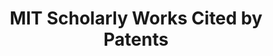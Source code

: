 ---
contributors:
- The Lens
cost: None
description: MIT Scholarly Works Cited by Patents 1950-2018
documentation: https://www.lens.org/lens/labs/dashboards
last_edit: Mon, 19 Jun 2023 16:34:51 GMT
location: https://lens-public.s3-us-west-2.amazonaws.com/sloan/scholarly/201932/mit_scholarly_cited_by_patents.zip
maintained_by: The Lens
open_access: 'FALSE'
record_creation_timestamp: 11/18/2020 17:20:46
related_project_shortnames: lens
relationships:
- lens
shortname: mit_scholarly_citations
tags:
- citation
- scholarly literature
terms_of_use: Cambia grants you a non-exclusive, non-transferable, revocable, limited
  license to access and personally use the features of the Service. The conditions
  by which The Lens data may be used are intended to resonate with the principles
  of Creative Commons Attribution licenses with a public benefit element.
timeframe: 1950-2021
title: MIT Scholarly Works Cited by Patents
uuid: 265a814e-a4a5-4302-9cc0-0f78cf1c70fc
versioning: 'FALSE'
---